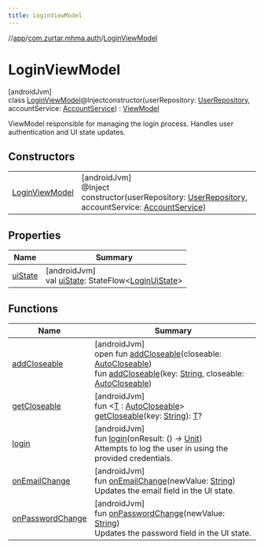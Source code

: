 ```yaml
---
title: LoginViewModel
---
```

//[app](../../../index.html)/[com.zurtar.mhma.auth](../index.html)/[LoginViewModel](index.html)



# LoginViewModel



[androidJvm]\
class [LoginViewModel](index.html)@Injectconstructor(userRepository: [UserRepository](../../com.zurtar.mhma.data/-user-repository/index.html), accountService: [AccountService](../-account-service/index.html)) : [ViewModel](https://developer.android.com/reference/kotlin/androidx/lifecycle/ViewModel.html)

ViewModel responsible for managing the login process. Handles user authentication and UI state updates.



## Constructors


| | |
|---|---|
| [LoginViewModel](-login-view-model.html) | [androidJvm]<br>@Inject<br>constructor(userRepository: [UserRepository](../../com.zurtar.mhma.data/-user-repository/index.html), accountService: [AccountService](../-account-service/index.html)) |


## Properties


| Name | Summary |
|---|---|
| [uiState](ui-state.html) | [androidJvm]<br>val [uiState](ui-state.html): StateFlow&lt;[LoginUiState](../-login-ui-state/index.html)&gt; |


## Functions


| Name | Summary |
|---|---|
| [addCloseable](../../com.zurtar.mhma.util/-navigation-view-model/index.html#383812252%2FFunctions%2F-451970049) | [androidJvm]<br>open fun [addCloseable](../../com.zurtar.mhma.util/-navigation-view-model/index.html#383812252%2FFunctions%2F-451970049)(closeable: [AutoCloseable](https://developer.android.com/reference/kotlin/java/lang/AutoCloseable.html))<br>fun [addCloseable](../../com.zurtar.mhma.util/-navigation-view-model/index.html#1722490497%2FFunctions%2F-451970049)(key: [String](https://kotlinlang.org/api/core/kotlin-stdlib/kotlin/-string/index.html), closeable: [AutoCloseable](https://developer.android.com/reference/kotlin/java/lang/AutoCloseable.html)) |
| [getCloseable](../../com.zurtar.mhma.util/-navigation-view-model/index.html#1102255800%2FFunctions%2F-451970049) | [androidJvm]<br>fun &lt;[T](../../com.zurtar.mhma.util/-navigation-view-model/index.html#1102255800%2FFunctions%2F-451970049) : [AutoCloseable](https://developer.android.com/reference/kotlin/java/lang/AutoCloseable.html)&gt; [getCloseable](../../com.zurtar.mhma.util/-navigation-view-model/index.html#1102255800%2FFunctions%2F-451970049)(key: [String](https://kotlinlang.org/api/core/kotlin-stdlib/kotlin/-string/index.html)): [T](../../com.zurtar.mhma.util/-navigation-view-model/index.html#1102255800%2FFunctions%2F-451970049)? |
| [login](login.html) | [androidJvm]<br>fun [login](login.html)(onResult: () -&gt; [Unit](https://kotlinlang.org/api/core/kotlin-stdlib/kotlin/-unit/index.html))<br>Attempts to log the user in using the provided credentials. |
| [onEmailChange](on-email-change.html) | [androidJvm]<br>fun [onEmailChange](on-email-change.html)(newValue: [String](https://kotlinlang.org/api/core/kotlin-stdlib/kotlin/-string/index.html))<br>Updates the email field in the UI state. |
| [onPasswordChange](on-password-change.html) | [androidJvm]<br>fun [onPasswordChange](on-password-change.html)(newValue: [String](https://kotlinlang.org/api/core/kotlin-stdlib/kotlin/-string/index.html))<br>Updates the password field in the UI state. |
